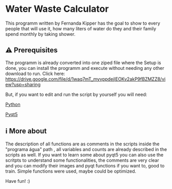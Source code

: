 # Water Waste Calculator
This programm written by Fernanda Kipper has the goal to show to every people that will use it, how many liters of water do they and their family spend monthly by taking shower. 

## :warning: Prerequisites
The programm is already converted into one ziped file where the Setup is done, you can install the programm and execute without needing any other download to run. Click here: https://drive.google.com/file/d/1waq7mT_myvppdejIEOKv2akP9fBZMZZ8/view?usp=sharing 

But, if you want to edit and run the script by yourself you will need:

[Python](https://www.python.org/)

[Pyqt5](https://doc.qt.io/qtforpython/index.html)

## :information_source: More about

The description of all functions are as comments in the scripts inside the "programa água" path , all variables and counts are already described in the scripts as well.
If you want to learn some about pyqt5 you can also use the scritpts to understand some functionalities, the comments are very clear and you can modify their images and pyqt functions if you want to, good to train.
Simple functions were used, maybe could be optimized.

Have fun! :)
